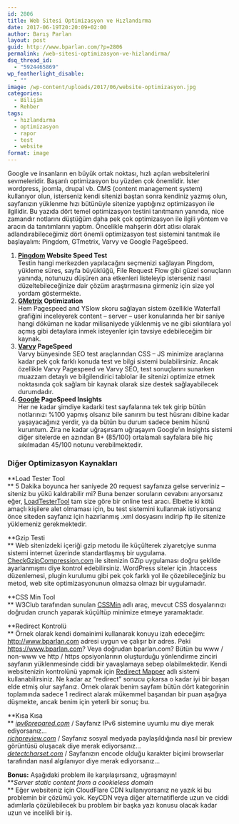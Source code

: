 ```yaml
---
id: 2806
title: Web Sitesi Optimizasyon ve Hızlandırma
date: 2017-06-19T20:20:09+02:00
author: Barış Parlan
layout: post
guid: http://www.bparlan.com/?p=2806
permalink: /web-sitesi-optimizasyon-ve-hizlandirma/
dsq_thread_id:
  - "5924465869"
wp_featherlight_disable:
  - ""
image: /wp-content/uploads/2017/06/website-optimizasyon.jpg
categories:
  - Bilişim
  - Rehber
tags:
  - hızlandırma
  - optimizasyon
  - rapor
  - test
  - website
format: image
---
```

<div class="ttr_start">
</div>

Google ve insanların en büyük ortak noktası, hızlı açılan websitelerini sevmeleridir. Başarılı optimizasyon bu yüzden çok önemlidir. İster wordpress, joomla, drupal vb. CMS (content management system) kullanıyor olun, isterseniz kendi sitenizi baştan sonra kendiniz yazmış olun, sayfanızın yüklenme hızı bütünüyle sitenize yaptığınız optimizasyon ile ilgilidir. Bu yazıda dört temel optimizasyon testini tanıtmanın yanında, nice zamandır notlarını düştüğüm daha pek çok optimizasyon ile ilgili yöntem ve aracın da tanıtımlarını yaptım. Öncelikle mahşerin dört atlısı olarak adlandırabileceğimiz dört önemli optimizasyon test sistemini tanıtmak ile başlayalım: Pingdom, GTmetrix, Varvy ve Google PageSpeed.

  1. **[Pingdom](https://tools.pingdom.com/) Website Speed Test**  
    Testin hangi merkezden yapılacağını seçmenizi sağlayan Pingdom, yükleme süres, sayfa büyüklüğü, File Request Flow gibi güzel sonuçların yanında, notunuzu düşüren ana etkenleri listeleyip isterseniz nasıl düzeltebileceğinize dair çözüm araştırmasına girmeniz için size yol yordam göstermekte.
  2. **[GMetrix](https://gtmetrix.com/) Optimization**  
    Hem Pagespeed and YSlow skoru sağlayan sistem özellikle Waterfall grafiğini inceleyerek content &#8211; server &#8211; user konularında her bir saniye hangi döküman ne kadar milisaniyede yüklenmiş ve ne gibi sıkıntılara yol açmış gibi detaylara inmek isteyenler için tavsiye edebileceğim bir kaynak.
  3. **[Varvy](https://varvy.com/pagespeed/) PageSpeed**  
    Varvy bünyesinde SEO test araçlarından CSS &#8211; JS minimize araçlarına kadar pek çok farklı konuda test ve bilgi sistemi bulabilirsiniz. Ancak özellikle Varvy Pagespeed ve Varvy SEO, test sonuçlarını sunarken muazzam detaylı ve bilgilendirici tablolar ile sitenizi optimize etmek noktasında çok sağlam bir kaynak olarak size destek sağlayabilecek durumdadır.
  4. **[Google](https://developers.google.com/speed/pagespeed/insights/) PageSpeed Insights**  
    Her ne kadar şimdiye kadarki test sayfalarına tek tek girip bütün notlarınızı %100 yapmış olsanız bile sanırım bu test hüsranı dibine kadar yaşayacağınız yerdir, ya da bütün bu durum sadece benim hüsnü kuruntum. Zira ne kadar uğraşırsam uğraşayım Google&#8217;ın Insights sistemi diğer sitelerde en azından B+ (85/100) ortalamalı sayfalara bile hiç sıkılmadan 45/100 notunu verebilmektedir.

### Diğer Optimizasyon Kaynakları

**Load Tester Tool  
** 5 Dakika boyunca her saniyede 20 request sayfanıza gelse serveriniz &#8211; siteniz bu yükü kaldırabilir mi? Buna benzer soruların cevabını arıyorsanız eğer, [LoadTesterTool](http://loadtestertool.com) tam size göre bir online test aracı. Elbette ki kötü amaçlı kişilere alet olmaması için, bu test sistemini kullanmak istiyorsanız önce siteden sayfanız için hazırlanmış .xml dosyasını indirip ftp ile sitenize yüklemeniz gerekmektedir.

**Gzip Testi  
** Web sitenizdeki içeriği gzip metodu ile küçülterek ziyaretçiye sunma sistemi internet üzerinde standartlaşmış bir uygulama.  [CheckGzipCompression.com](http://checkgzipcompression.com/) ile sitenizin GZip uygulaması doğru şekilde ayarlanmışmı diye kontrol edebilirsiniz. WordPress siteler için .htaccess düzenlemesi, plugin kurulumu gibi pek çok farklı yol ile çözebileceğiniz bu metod, web site optimizasyonunun olmazsa olmazı bir uygulamadır.

**CSS Min Tool  
** W3Club tarafından sunulan [CSSMin](http://tools.w3clubs.com/cssmin/) adlı araç, mevcut CSS dosyalarınızı doğrudan crunch yaparak küçültüp minimize etmeye yaramaktadır.

**Redirect Kontrolü  
** Örnek olarak kendi domainimi kullanarak konuyu izah edeceğim: http://www.bparlan.com adresi uygun ve çalışır bir adres. Peki https://www.bparlan.com? Veya doğrudan bparlan.com? Bütün bu www / non-www ve http / https opsiyonlarının oluşturduğu yönlendirme zinciri sayfanın yüklenmesinde ciddi bir yavaşlamaya sebep olabilmektedir. Kendi websitenizin kontrolünü yapmak için [Redirect Mapper](https://varvy.com/tools/redirects/) adlı sistemi kullanabilirsiniz. Ne kadar az &#8220;redirect&#8221; sonucu çıkarsa o kadar iyi bir başarı elde etmiş olur sayfanız. Örnek olarak benim sayfam bütün dört kategorinin toplamında sadece 1 redirect alarak mükemmel başarıdan bir puan aşağıya düşmekte, ancak benim için yeterli bir sonuç bu.

**Kısa Kısa  
** [_ipv6prepared.com_](http://www.ipv6prepared.com) / Sayfanız IPv6 sistemine uyumlu mu diye merak ediyorsanız&#8230;  
[_richpreview.com_](http://www.richpreview.com) / Sayfanız sosyal medyada paylaşıldığında nasıl bir preview görüntüsü oluşacak diye merak ediyorsanız&#8230;  
[_detectcharset.com_](http://www.detectcharset.com) / Sayfanızın encode olduğu karakter biçimi browserlar tarafından nasıl algılanıyor diye merak ediyorsanız&#8230;

**Bonus:** Aşağıdaki problem ile karşılaşırsanız, uğraşmayın!  
**_Server static content from a cookieless domain_  
** Eğer websiteniz için CloudFlare CDN kullanıyorsanız ne yazık ki bu problemin bir çözümü yok. KeyCDN veya diğer alternatiflerde uzun ve ciddi adımlarla çözülebilecek bu problem bir başka yazı konusu olacak kadar uzun ve incelikli bir iş.

<div class="ttr_end">
</div>